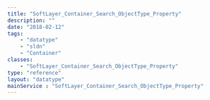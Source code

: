 ```yaml
---
title: "SoftLayer_Container_Search_ObjectType_Property"
description: ""
date: "2018-02-12"
tags:
    - "datatype"
    - "sldn"
    - "Container"
classes:
    - "SoftLayer_Container_Search_ObjectType_Property"
type: "reference"
layout: "datatype"
mainService : "SoftLayer_Container_Search_ObjectType_Property"
---
```

